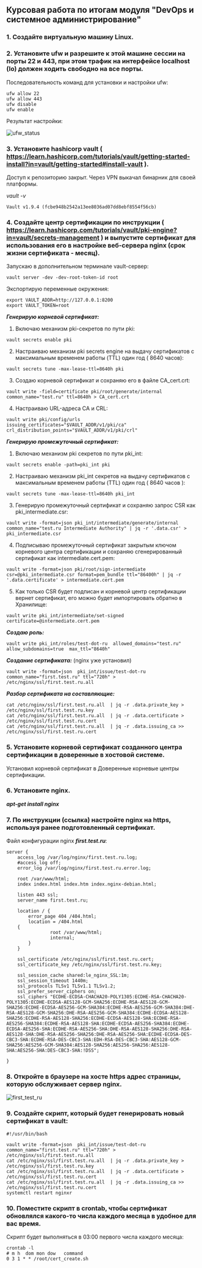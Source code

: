 ## Курсовая работа по итогам модуля "DevOps и системное администрирование"

### 1. Создайте виртуальную машину Linux.  

### 2. Установите ufw и разрешите к этой машине сессии на порты 22 и 443, при этом трафик на интерфейсе localhost (lo) должен ходить свободно на все порты.  

Последовательность команд для установки и настройки ufw:  

```apt install ufw  
ufw allow 22  
ufw allow 443  
ufw disable  
ufw enable
```  


Результат настройки:  

![ufw_status](ufw_status.png)  


### 3. Установите hashicorp vault ( https://learn.hashicorp.com/tutorials/vault/getting-started-install?in=vault/getting-started#install-vault ).  

Доступ к репозиторию закрыт. Через VPN выкачал бинарник для своей платформы.  

*_vault -v_*
```
Vault v1.9.4 (fcbe948b2542a13ee8036ad07dd8ebf8554f56cb)
```

### 4. Cоздайте центр сертификации по инструкции ( https://learn.hashicorp.com/tutorials/vault/pki-engine?in=vault/secrets-management ) и выпустите сертификат для использования его в настройке веб-сервера nginx (срок жизни сертификата - месяц).  

Запускаю в дополнительном терминале  vault-сервер:  
```
vault server -dev -dev-root-token-id root
```

Экспортирую переменные окружения:  
```
export VAULT_ADDR=http://127.0.0.1:8200
export VAULT_TOKEN=root
```  

*__Генерирую корневой сертификат:__*  

1. Включаю механизм pki-секретов по пути  pki:

```
vault secrets enable pki
```

2. Настраиваю  механизм pki secrets engine на выдачу сертификатов с максимальным временем работы (TTL) один год ( 8640 часов):  
```
vault secrets tune -max-lease-ttl=8640h pki
```  


3. Создаю корневой сертификат и сохраняю  его в файле CA_cert.crt:  
```
vault write -field=certificate pki/root/generate/internal common_name="test.ru" ttl=8640h > CA_cert.crt
```  

4. Настраиваю URL-адреса CA и CRL:
```
vault write pki/config/urls issuing_certificates="$VAULT_ADDR/v1/pki/ca" crl_distribution_points="$VAULT_ADDR/v1/pki/crl"
```  


**_Генерирую промежуточный сертификат:_**  

1. Включаю механизм pki секретов по пути pki_int:  
```
vault secrets enable -path=pki_int pki
```  

2. Настраиваю механизм pki_int секретов на выдачу сертификатов с максимальным временем работы (TTL) один год ( 8640 часов ):  
```
vault secrets tune -max-lease-ttl=8640h pki_int
```  

3. Генерирую промежуточный сертификат  и сохраняю запрос CSR как pki_intermediate.csr:  
```
vault write -format=json pki_int/intermediate/generate/internal common_name="test.ru Intermediate Authority" | jq -r '.data.csr' > pki_intermediate.csr
```  

4. Подписываю промежуточный сертификат закрытым ключом корневого центра сертификации и сохраняю сгенерированный сертификат как intermediate.cert.pem:  
```
vault write -format=json pki/root/sign-intermediate csr=@pki_intermediate.csr format=pem_bundle ttl="86400h" | jq -r '.data.certificate' > intermediate.cert.pem
```  

5. Как только CSR будет подписан и корневой центр сертификации вернет сертификат, его можно будет импортировать обратно в Хранилище:  
```
vault write pki_int/intermediate/set-signed certificate=@intermediate.cert.pem
```  

**_Создаю роль:_**  
```
vault write pki_int/roles/test-dot-ru  allowed_domains="test.ru" allow_subdomains=true  max_ttl="8640h"
```

**_Создание сертификата:_**  (nginx уже установил)  
```
vault write -format=json  pki_int/issue/test-dot-ru common_name="first.test.ru" ttl="720h" > /etc/nginx/ssl/first.test.ru.all
```  

**_Разбор сертификата на составляющие:_**  
```
cat /etc/nginx/ssl/first.test.ru.all  | jq -r .data.private_key > /etc/nginx/ssl/first.test.ru.key
cat /etc/nginx/ssl/first.test.ru.all  | jq -r .data.certificate >  /etc/nginx/ssl/first.test.ru.cert
cat /etc/nginx/ssl/first.test.ru.all  | jq -r .data.issuing_ca >>  /etc/nginx/ssl/first.test.ru.cert
```
### 5. Установите корневой сертификат созданного центра сертификации в доверенные в хостовой системе.  

Установил корневой сертификат в Доверенные корневые центры сертификации.  

### 6. Установите nginx.  

**_apt-get install nginx_**  

### 7. По инструкции (ссылка) настройте nginx на https, используя ранее подготовленный сертификат.  

Файл конфигурации nginx **_first.test.ru_**:
```
server {
    access_log /var/log/nginx/first.test.ru.log;
    #access_log off;
    error_log /var/log/nginx/first.test.ru.error.log;

    root /var/www/html;
    index index.html index.htm index.nginx-debian.html;

    listen 443 ssl;
    server_name first.test.ru;

    location / {
        error_page 404 /404.html;
        location = /404.html 
    {
                root /var/www/html;
                internal;
        }
    }

    ssl_certificate /etc/nginx/ssl/first.test.ru.cert;
    ssl_certificate_key /etc/nginx/ssl/first.test.ru.key;

    ssl_session_cache shared:le_nginx_SSL:1m;
    ssl_session_timeout 1440m;
    ssl_protocols TLSv1 TLSv1.1 TLSv1.2;
    ssl_prefer_server_ciphers on;
    ssl_ciphers "ECDHE-ECDSA-CHACHA20-POLY1305:ECDHE-RSA-CHACHA20-POLY1305:ECDHE-ECDSA-AES128-GCM-SHA256:ECDHE-RSA-AES128-GCM-SHA256:ECDHE-ECDSA-AES256-GCM-SHA384:ECDHE-RSA-AES256-GCM-SHA384:DHE-RSA-AES128-GCM-SHA256:DHE-RSA-AES256-GCM-SHA384:ECDHE-ECDSA-AES128-SHA256:ECDHE-RSA-AES128-SHA256:ECDHE-ECDSA-AES128-SHA:ECDHE-RSA-AES256-SHA384:ECDHE-RSA-AES128-SHA:ECDHE-ECDSA-AES256-SHA384:ECDHE-ECDSA-AES256-SHA:ECDHE-RSA-AES256-SHA:DHE-RSA-AES128-SHA256:DHE-RSA-AES128-SHA:DHE-RSA-AES256-SHA256:DHE-RSA-AES256-SHA:ECDHE-ECDSA-DES-CBC3-SHA:ECDHE-RSA-DES-CBC3-SHA:EDH-RSA-DES-CBC3-SHA:AES128-GCM-SHA256:AES256-GCM-SHA384:AES128-SHA256:AES256-SHA256:AES128-SHA:AES256-SHA:DES-CBC3-SHA:!DSS";

}

```

### 8. Откройте в браузере на хосте https адрес страницы, которую обслуживает сервер nginx.  

![first_test_ru](first_test_ru.jpg)  

### 9. Создайте скрипт, который будет генерировать новый сертификат в vault:  

```
#!/usr/bin/bash

vault write -format=json  pki_int/issue/test-dot-ru common_name="first.test.ru" ttl="720h" > /etc/nginx/ssl/first.test.ru.all
cat /etc/nginx/ssl/first.test.ru.all  | jq -r .data.private_key > /etc/nginx/ssl/first.test.ru.key
cat /etc/nginx/ssl/first.test.ru.all  | jq -r .data.certificate >  /etc/nginx/ssl/first.test.ru.cert
cat /etc/nginx/ssl/first.test.ru.all  | jq -r .data.issuing_ca >>  /etc/nginx/ssl/first.test.ru.cert
systemctl restart nginxr
```

### 10. Поместите скрипт в crontab, чтобы сертификат обновлялся какого-то числа каждого месяца в удобное для вас время.  

Скрипт будет выполняться в 03:00 первого числа каждого месяца:  
```
crontab -l
# m h  dom mon dow   command
0 3 1 * * /root/cert_create.sh
```